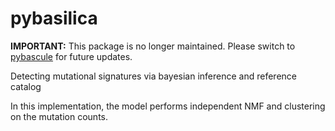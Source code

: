 # pybasilica

**IMPORTANT:** This package is no longer maintained. Please switch to [pybascule](https://github.com/caravagnalab/pybascule) for future updates.

Detecting mutational signatures via bayesian inference and reference catalog

In this implementation, the model performs independent NMF and clustering on the mutation counts.
